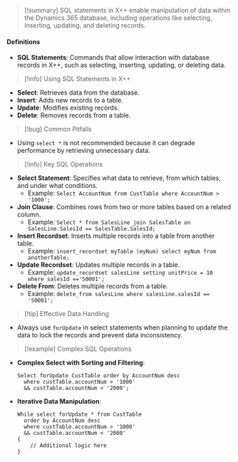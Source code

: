 >[!summary]
>SQL statements in X++ enable manipulation of data within the Dynamics 365 database, including operations like selecting, inserting, updating, and deleting records.

#### Definitions
- **SQL Statements**: Commands that allow interaction with database records in X++, such as selecting, inserting, updating, or deleting data.

>[!info] Using SQL Statements in X++
- **Select**: Retrieves data from the database.
- **Insert**: Adds new records to a table.
- **Update**: Modifies existing records.
- **Delete**: Removes records from a table.

>[!bug] Common Pitfalls
- Using `select *` is not recommended because it can degrade performance by retrieving unnecessary data.

>[!info] Key SQL Operations
- **Select Statement**: Specifies what data to retrieve, from which tables, and under what conditions.
  - Example: `Select AccountNum from CustTable where AccountNum > '1000';`
- **Join Clause**: Combines rows from two or more tables based on a related column.
  - Example: `Select * from SalesLine join SalesTable on SalesLine.SalesId == SalesTable.SalesId;`
- **Insert Recordset**: Inserts multiple records into a table from another table.
  - Example: `insert_recordset myTable (myNum) select myNum from anotherTable;`
- **Update Recordset**: Updates multiple records in a table.
  - Example: `update_recordset salesLine setting unitPrice = 10 where salesId =='S0001';`
- **Delete From**: Deletes multiple records from a table.
  - Example: `delete_from salesLine where salesLine.salesId == 'S0001';`

>[!tip] Effective Data Handling
- Always use `forUpdate` in select statements when planning to update the data to lock the records and prevent data inconsistency.

>[!example] Complex SQL Operations
- **Complex Select with Sorting and Filtering**:
  ```x++
  Select forUpdate CustTable order by AccountNum desc
    where custTable.accountNum > '1000'
    && custTable.accountNum < '2000';
  ```
- **Iterative Data Manipulation**:
  ```x++
  While select forUpdate * from CustTable 
    order by AccountNum desc
    where custTable.accountNum > '1000'
    && custTable.accountNum < '2000'
  {
      // Additional logic here
  }
  ```
  